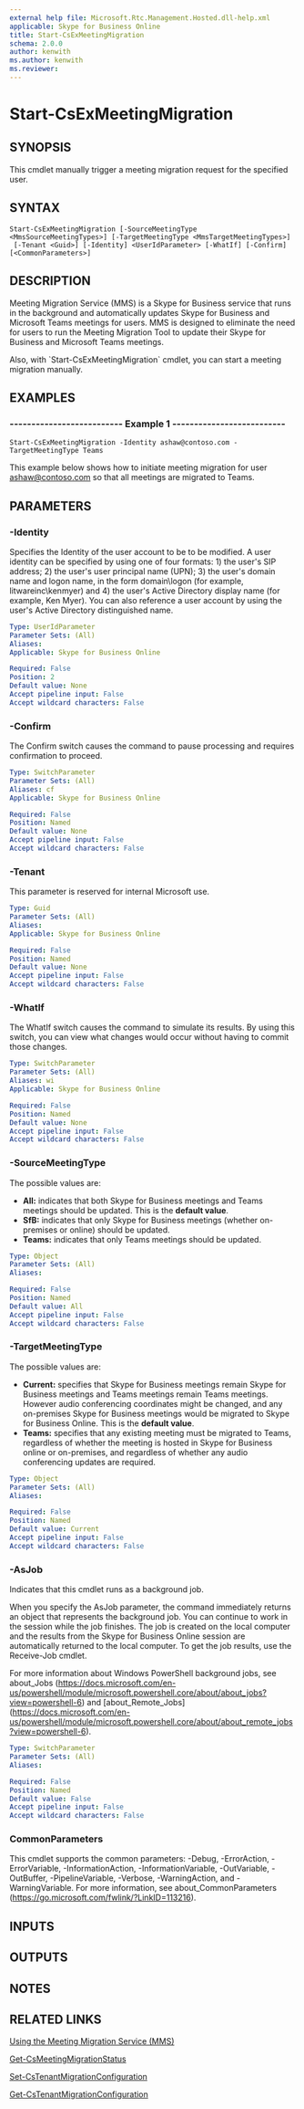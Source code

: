 ```yaml
---
external help file: Microsoft.Rtc.Management.Hosted.dll-help.xml 
applicable: Skype for Business Online
title: Start-CsExMeetingMigration
schema: 2.0.0
author: kenwith
ms.author: kenwith
ms.reviewer:
---
```


# Start-CsExMeetingMigration

## SYNOPSIS
This cmdlet manually trigger a meeting migration request for the specified user.

## SYNTAX

```
Start-CsExMeetingMigration [-SourceMeetingType <MmsSourceMeetingTypes>] [-TargetMeetingType <MmsTargetMeetingTypes>]
 [-Tenant <Guid>] [-Identity] <UserIdParameter> [-WhatIf] [-Confirm] [<CommonParameters>]
```

## DESCRIPTION
Meeting Migration Service (MMS) is a Skype for Business service that runs in the background and automatically updates Skype for Business and Microsoft Teams meetings for users.
MMS is designed to eliminate the need for users to run the Meeting Migration Tool to update their Skype for Business and Microsoft Teams meetings.

Also, with \`Start-CsExMeetingMigration\` cmdlet, you can start a meeting migration manually.

## EXAMPLES

### -------------------------- Example 1 --------------------------
```
Start-CsExMeetingMigration -Identity ashaw@contoso.com -TargetMeetingType Teams
```

This example below shows how to initiate meeting migration for user ashaw@contoso.com so that all meetings are migrated to Teams.


## PARAMETERS

### -Identity
Specifies the Identity of the user account to be to be modified. A user identity can be specified by using one of four formats: 1) the user's SIP address; 2) the user's user principal name (UPN); 3) the user's domain name and logon name, in the form domain\logon (for example, litwareinc\kenmyer) and 4) the user's Active Directory display name (for example, Ken Myer). You can also reference a user account by using the user's Active Directory distinguished name.

```yaml
Type: UserIdParameter
Parameter Sets: (All)
Aliases: 
Applicable: Skype for Business Online

Required: False
Position: 2
Default value: None
Accept pipeline input: False
Accept wildcard characters: False
```

### -Confirm
The Confirm switch causes the command to pause processing and requires confirmation to proceed.

```yaml
Type: SwitchParameter
Parameter Sets: (All)
Aliases: cf
Applicable: Skype for Business Online

Required: False
Position: Named
Default value: None
Accept pipeline input: False
Accept wildcard characters: False
```

### -Tenant
This parameter is reserved for internal Microsoft use.

```yaml
Type: Guid
Parameter Sets: (All)
Aliases: 
Applicable: Skype for Business Online

Required: False
Position: Named
Default value: None
Accept pipeline input: False
Accept wildcard characters: False
```

### -WhatIf
The WhatIf switch causes the command to simulate its results. By using this switch, you can view what changes would occur without having to commit those changes.

```yaml
Type: SwitchParameter
Parameter Sets: (All)
Aliases: wi
Applicable: Skype for Business Online

Required: False
Position: Named
Default value: None
Accept pipeline input: False
Accept wildcard characters: False
```

### -SourceMeetingType
The possible values are:
* **All:** indicates that both Skype for Business meetings and Teams meetings should be updated. This is the **default value**.
* **SfB:** indicates that only Skype for Business meetings (whether on-premises or online) should be updated.
* **Teams:** indicates that only Teams meetings should be updated.

```yaml
Type: Object
Parameter Sets: (All)
Aliases:

Required: False
Position: Named
Default value: All
Accept pipeline input: False
Accept wildcard characters: False
```

### -TargetMeetingType
The possible values are:
* **Current:** specifies that Skype for Business meetings remain Skype for Business meetings and Teams meetings remain Teams meetings. However audio conferencing coordinates might be changed, and any on-premises Skype for Business meetings would be migrated to Skype for Business Online. This is the **default value**.
* **Teams:** specifies that any existing meeting must be migrated to Teams, regardless of whether the meeting is hosted in Skype for Business online or on-premises, and regardless of whether any audio conferencing updates are required.

```yaml
Type: Object
Parameter Sets: (All)
Aliases:

Required: False
Position: Named
Default value: Current
Accept pipeline input: False
Accept wildcard characters: False
```

### -AsJob
Indicates that this cmdlet runs as a background job.

When you specify the AsJob parameter, the command immediately returns an object that represents the background job.
You can continue to work in the session while the job finishes.
The job is created on the local computer and the results from the Skype for Business Online session are automatically returned to the local computer.
To get the job results, use the Receive-Job cmdlet.

For more information about Windows PowerShell background jobs, see about_Jobs (https://docs.microsoft.com/en-us/powershell/module/microsoft.powershell.core/about/about_jobs?view=powershell-6) and \[about_Remote_Jobs\](https://docs.microsoft.com/en-us/powershell/module/microsoft.powershell.core/about/about_remote_jobs?view=powershell-6).

```yaml
Type: SwitchParameter
Parameter Sets: (All)
Aliases:

Required: False
Position: Named
Default value: False
Accept pipeline input: False
Accept wildcard characters: False
```

### CommonParameters
This cmdlet supports the common parameters: -Debug, -ErrorAction, -ErrorVariable, -InformationAction, -InformationVariable, -OutVariable, -OutBuffer, -PipelineVariable, -Verbose, -WarningAction, and -WarningVariable. For more information, see about_CommonParameters (https://go.microsoft.com/fwlink/?LinkID=113216).

## INPUTS

## OUTPUTS

## NOTES

## RELATED LINKS
[Using the Meeting Migration Service (MMS)](https://docs.microsoft.com/SkypeForBusiness/audio-conferencing-in-office-365/setting-up-the-meeting-migration-service-mms)

[Get-CsMeetingMigrationStatus](https://docs.microsoft.com/powershell/module/skype/get-csmeetingmigrationstatus)

[Set-CsTenantMigrationConfiguration](https://docs.microsoft.com/powershell/module/skype/set-cstenantmigrationconfiguration)

[Get-CsTenantMigrationConfiguration](https://docs.microsoft.com/powershell/module/skype/get-cstenantmigrationconfiguration)



